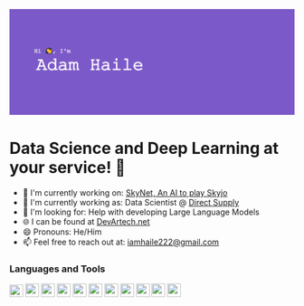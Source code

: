![Github Banner](https://github.com/DevArtech/devartech/blob/main/GithubBanner.png?raw=true)
# Data Science and Deep Learning at your service! 🤖

 - 🔭 I'm currently working on: [SkyNet, An AI to play Skyjo](https://github.com/DevArtech/skynet)  
 - 💼 I'm currently working as: Data Scientist @ [Direct Supply](https://www.directsupply.com/)   
 - 🧐 I'm looking for: Help with developing Large Language Models   
 - 🌐 I can be found at [DevArtech.net](https://devartech.net)
 - 😄 Pronouns: He/Him   
 - 📫 Feel free to reach out at: iamhaile222@gmail.com

### Languages and Tools
<div style="flex">
<img height="22" width="24" src="https://cdn.simpleicons.org/python/black/white"/>
<img height="24" width="24" src="https://cdn.simpleicons.org/tensorflow/black/white"/>
<img height="24" width="24" src="https://cdn.simpleicons.org/postgres/black/white"/>
<img height="24" width="24" src="https://cdn.simpleicons.org/amazonaws/black/white"/>
<img height="24" width="24" src="https://cdn.simpleicons.org/javascript/black/white"/>
<img height="24" width="24" src="https://cdn.simpleicons.org/react/black/white"/>
<img height="24" width="24" src="https://cdn.simpleicons.org/csharp/black/white"/>
<img height="24" width="24" src="https://cdn.simpleicons.org/cplusplus/black/white"/>
<img height="24" width="24" src="https://cdn.simpleicons.org/microsoftexcel/black/white"/>
<img height="24" width="24" src="https://cdn.simpleicons.org/unrealengine/black/white"/>
<img height="24" width="24" src="https://cdn.simpleicons.org/unity/black/white"/>
</div>
